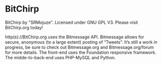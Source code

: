 BitChirp
========

BitChirp by "SRMojuze". Licensed under GNU GPL V3. Please visit BitChirp.org today!

http(s)://BitChirp.org uses the Bitmessage API. Bitmessage allows for secure, anonymous (to a large extent) posting of “Tweets”. It’s still a work in progress, be sure to check out Bitmessage.org and Bitmessage.org/forum for more details. The front-end uses the Foundation responsive framework. The midde-to-back-end uses PHP-MySQL and Python.
